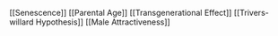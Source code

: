 [[Senescence]]
[[Parental Age]]
[[Transgenerational Effect]]
[[Trivers-willard Hypothesis]]
[[Male Attractiveness]]
